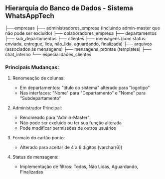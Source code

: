 
## Hierarquia do Banco de Dados - Sistema WhatsAppTech

├──empresas
 ├── administradores_empresa (incluindo admin-master que não pode ser excluído)
      ├── colaboradores_empresa
 ├── departamentos
      ├── sub_departamentos
 ├── clientes
 ├── mensagens (com status: enviada, entregue, lida, não_lida, aguardando, finalizada)
 ├── arquivos (associados às mensagens)
 ├── mensagens_prontas (templates)
 ├── chat_interno
 └── especialidades_clientes

### Principais Mudanças:
1. Renomeação de colunas:
   - Em departamentos: "título do sistema" alterado para "logotipo"
   - Nas interfaces: "Nome" para "Departamento" e "Nome" para "Subdepartamento"

2. Administrador Principal:
   - Renomeado para "Admin-Master"
   - Não pode ser excluído ou ter sua função alterada
   - Pode modificar permissões de outros usuários

3. Formato do cartão ponto:
   - Alterado para aceitar de 4 a 6 dígitos (varchar(6))

4. Status de mensagens:
   - Implementação de filtros: Todas, Não Lidas, Aguardando, Finalizadas

